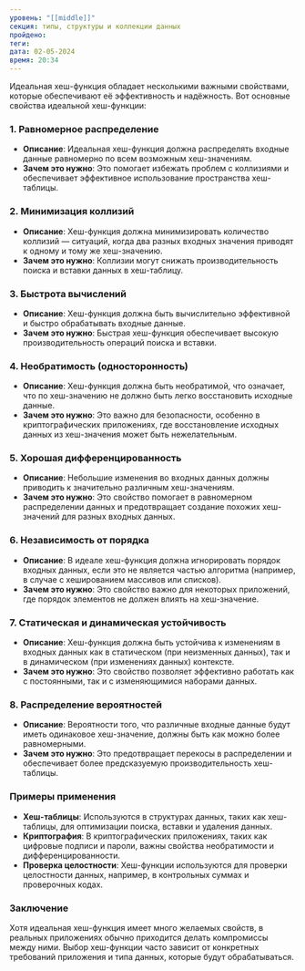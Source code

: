```yaml
---
уровень: "[[middle]]"
секция: типы, структуры и коллекции данных
пройдено: 
теги: 
дата: 02-05-2024
время: 20:34
---
```

Идеальная хеш-функция обладает несколькими важными свойствами, которые обеспечивают её эффективность и надёжность. Вот основные свойства идеальной хеш-функции:

### 1. **Равномерное распределение**

- **Описание**: Идеальная хеш-функция должна распределять входные данные равномерно по всем возможным хеш-значениям.
- **Зачем это нужно**: Это помогает избежать проблем с коллизиями и обеспечивает эффективное использование пространства хеш-таблицы.

### 2. **Минимизация коллизий**

- **Описание**: Хеш-функция должна минимизировать количество коллизий — ситуаций, когда два разных входных значения приводят к одному и тому же хеш-значению.
- **Зачем это нужно**: Коллизии могут снижать производительность поиска и вставки данных в хеш-таблицу.

### 3. **Быстрота вычислений**

- **Описание**: Хеш-функция должна быть вычислительно эффективной и быстро обрабатывать входные данные.
- **Зачем это нужно**: Быстрая хеш-функция обеспечивает высокую производительность операций поиска и вставки.

### 4. **Необратимость (односторонность)**

- **Описание**: Хеш-функция должна быть необратимой, что означает, что по хеш-значению не должно быть легко восстановить исходные данные.
- **Зачем это нужно**: Это важно для безопасности, особенно в криптографических приложениях, где восстановление исходных данных из хеш-значения может быть нежелательным.

### 5. **Хорошая дифференцированность**

- **Описание**: Небольшие изменения во входных данных должны приводить к значительно различным хеш-значениям.
- **Зачем это нужно**: Это свойство помогает в равномерном распределении данных и предотвращает создание похожих хеш-значений для разных входных данных.

### 6. **Независимость от порядка**

- **Описание**: В идеале хеш-функция должна игнорировать порядок входных данных, если это не является частью алгоритма (например, в случае с хешированием массивов или списков).
- **Зачем это нужно**: Это свойство важно для некоторых приложений, где порядок элементов не должен влиять на хеш-значение.

### 7. **Статическая и динамическая устойчивость**

- **Описание**: Хеш-функция должна быть устойчива к изменениям в входных данных как в статическом (при неизменных данных), так и в динамическом (при изменениях данных) контексте.
- **Зачем это нужно**: Это свойство позволяет эффективно работать как с постоянными, так и с изменяющимися наборами данных.

### 8. **Распределение вероятностей**

- **Описание**: Вероятности того, что различные входные данные будут иметь одинаковое хеш-значение, должны быть как можно более равномерными.
- **Зачем это нужно**: Это предотвращает перекосы в распределении и обеспечивает более предсказуемую производительность хеш-таблицы.

### Примеры применения

- **Хеш-таблицы**: Используются в структурах данных, таких как хеш-таблицы, для оптимизации поиска, вставки и удаления данных.
- **Криптография**: В криптографических приложениях, таких как цифровые подписи и пароли, важны свойства необратимости и дифференцированности.
- **Проверка целостности**: Хеш-функции используются для проверки целостности данных, например, в контрольных суммах и проверочных кодах.

### Заключение

Хотя идеальная хеш-функция имеет много желаемых свойств, в реальных приложениях обычно приходится делать компромиссы между ними. Выбор хеш-функции часто зависит от конкретных требований приложения и типа данных, которые будут обрабатываться.